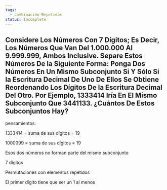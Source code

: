 ```yaml
---
tags:
  - Combinación-Repetidos
status: Incomplete
---
```


## Considere Los Números Con 7 Dígitos; Es Decir, Los Números Que Van Del 1.000.000 Al 9.999.999, Ambos Inclusive. Separe Estos Números De la Siguiente Forma: Ponga Dos Números En Un Mismo Subconjunto Si Y Sólo Si la Escritura Decimal De Uno De Ellos Se Obtiene Reordenando Los Dígitos De la Escritura Decimal Del Otro. Por Ejemplo, 1333414 Iría En El Mismo Subconjunto Que 3441133. ¿Cuántos De Estos Subconjuntos Hay?

pensamientos:

1333414 = suma de sus dígitos = 19

1000099 = suma de sus dígitos = 19

Esos dos números no forman parte del mismo subconjunto

7 dígitos

Permutaciones con elementos repetidos

El primer dígito tiene que ser un 1 al menos
